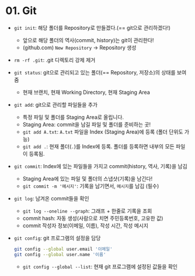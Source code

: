 # 01. Git

- `git init`: 해당 폴더를 Repository로 만들겠다.(== git으로 관리하겠다!)

  - 앞으로 해당 폴더의 역사(commit, history)는 git이 관리한다!
  - (github.com) `New Repository` -> Repository 생성

- `rm -rf .git`: .git 디렉토리 강제 제거

- `git status`: git으로 관리되고 있는 폴더(== Repository, 저장소)의 상태를 보여줌

  - 현재 브랜치, 현재 Working Directory, 현재 Staging Area

- `git add`: git으로 관리할 파일들을 추가

  - 특정 파일 및 폴더를 Staging Area로 올립니다.
  - Staging Area: commit을 남길 파일 및 폴더를 준비하는 곳!
  - `git add A.txt`: `A.txt` 파일을 Index (Staging Area)에 등록 (폴더 단위도 가능)
  - `git add .`: 현재 폴더(`.`)를 Index에 등록. 폴더를 등록하면 내부의 모든 파일이 등록됨.

- `git commit`: Index에 있는 파일들을 가지고 commit(history, 역사, 기록)을 남김

  - Staging Area에 있는 파일 및 폴더의 스냅샷(기록)을 남긴다!
  - `git commit -m '메시지'`: 기록을 남기면서, `메시지`를 남김 (필수)

- `git log`: 남겨온 commit들을 확인

  - `git log --oneline --graph`: 그래프 + 한줄로 기록을 조회
  - commit hash: 자동 생성(사람으로 치면 주민등록번호, 고유한 값)
  - commit 작성자 정보(이메일, 이름), 작성 시간, 작성 메시지

- `git config`: git 프로그램의 설정을 담당

  ```bash
  git config --global user.email '이메일'
  git config --global user.name '이름'
  ```

  - `git config --global --list`: 현재 git 프로그램에 설정된 값들을 확인

